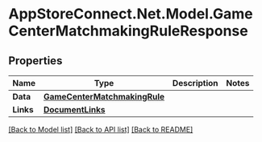 # AppStoreConnect.Net.Model.GameCenterMatchmakingRuleResponse

## Properties

Name | Type | Description | Notes
------------ | ------------- | ------------- | -------------
**Data** | [**GameCenterMatchmakingRule**](GameCenterMatchmakingRule.md) |  | 
**Links** | [**DocumentLinks**](DocumentLinks.md) |  | 

[[Back to Model list]](../README.md#documentation-for-models) [[Back to API list]](../README.md#documentation-for-api-endpoints) [[Back to README]](../README.md)

